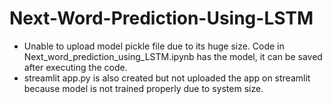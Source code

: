 # Next-Word-Prediction-Using-LSTM

- Unable to upload model pickle file due to its huge size. Code in Next_word_prediction_using_LSTM.ipynb has the model, it can be saved after executing the code.
- streamlit app.py is also created but not uploaded the app on streamlit because model is not trained properly due to system size.

